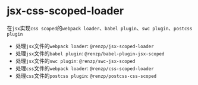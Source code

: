 # jsx-css-scoped-loader

在`jsx`实现`css scoped`的`webpack loader`、`babel plugin`、`swc plugin`、`postcss plugin`

- 处理`jsx`文件的`webpack loader`: `@renzp/jsx-scoped-loader`
- 处理`jsx`文件的`babel plugin`: `@renzp/babel-plugin-jsx-scoped`
- 处理`jsx`文件的`swc plugin`: `@renzp/swc-jsx-scoped`
- 处理`css`文件的`webpack loader`: `@renzp/css-scoped-loader`
- 处理`css`文件的`postcss plugin`: `@renzp/postcss-css-scoped`
